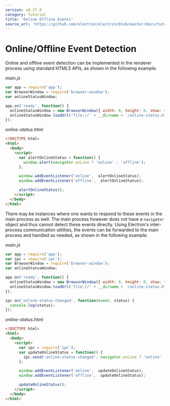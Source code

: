 ```yaml
---
version: v0.27.0
category: Tutorial
title: 'Online Offline Events'
source_url: 'https://github.com/electron/electron/blob/master/docs/tutorial/online-offline-events.md'
---
```


# Online/Offline Event Detection

Online and offline event detection can be implemented in the renderer process
using standard HTML5 APIs, as shown in the following example.

_main.js_

```javascript
var app = require('app');
var BrowserWindow = require('browser-window');
var onlineStatusWindow;

app.on('ready', function() {
  onlineStatusWindow = new BrowserWindow({ width: 0, height: 0, show: false });
  onlineStatusWindow.loadUrl('file://' + __dirname + '/online-status.html');
});
```

_online-status.html_

```html
<!DOCTYPE html>
<html>
  <body>
    <script>
      var alertOnlineStatus = function() {
        window.alert(navigator.onLine ? 'online' : 'offline');
      };

      window.addEventListener('online',  alertOnlineStatus);
      window.addEventListener('offline',  alertOnlineStatus);

      alertOnlineStatus();
    </script>
  </body>
</html>
```

There may be instances where one wants to respond to these events in the
main process as well.  The main process however does not have a
`navigator` object and thus cannot detect these events directly.  Using
Electron's inter-process communication utilities, the events can be forwarded
to the main process and handled as needed, as shown in the following example.

_main.js_

```javascript
var app = require('app');
var ipc = require('ipc');
var BrowserWindow = require('browser-window');
var onlineStatusWindow;

app.on('ready', function() {
  onlineStatusWindow = new BrowserWindow({ width: 0, height: 0, show: false });
  onlineStatusWindow.loadUrl('file://' + __dirname + '/online-status.html');
});

ipc.on('online-status-changed', function(event, status) {
  console.log(status);
});
```

_online-status.html_

```html
<!DOCTYPE html>
<html>
  <body>
    <script>
      var ipc = require('ipc');
      var updateOnlineStatus = function() {
        ipc.send('online-status-changed', navigator.onLine ? 'online' : 'offline');
      };

      window.addEventListener('online',  updateOnlineStatus);
      window.addEventListener('offline',  updateOnlineStatus);

      updateOnlineStatus();
    </script>
  </body>
</html>
```

